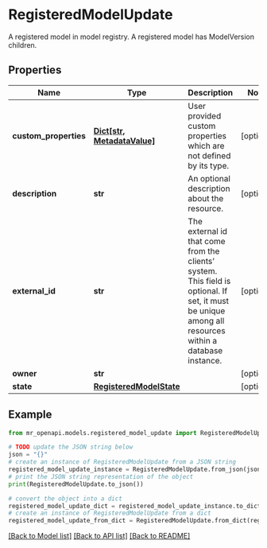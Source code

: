 # RegisteredModelUpdate

A registered model in model registry. A registered model has ModelVersion children.

## Properties

Name | Type | Description | Notes
------------ | ------------- | ------------- | -------------
**custom_properties** | [**Dict[str, MetadataValue]**](MetadataValue.md) | User provided custom properties which are not defined by its type. | [optional] 
**description** | **str** | An optional description about the resource. | [optional] 
**external_id** | **str** | The external id that come from the clients’ system. This field is optional. If set, it must be unique among all resources within a database instance. | [optional] 
**owner** | **str** |  | [optional] 
**state** | [**RegisteredModelState**](RegisteredModelState.md) |  | [optional] 

## Example

```python
from mr_openapi.models.registered_model_update import RegisteredModelUpdate

# TODO update the JSON string below
json = "{}"
# create an instance of RegisteredModelUpdate from a JSON string
registered_model_update_instance = RegisteredModelUpdate.from_json(json)
# print the JSON string representation of the object
print(RegisteredModelUpdate.to_json())

# convert the object into a dict
registered_model_update_dict = registered_model_update_instance.to_dict()
# create an instance of RegisteredModelUpdate from a dict
registered_model_update_from_dict = RegisteredModelUpdate.from_dict(registered_model_update_dict)
```
[[Back to Model list]](../README.md#documentation-for-models) [[Back to API list]](../README.md#documentation-for-api-endpoints) [[Back to README]](../README.md)


